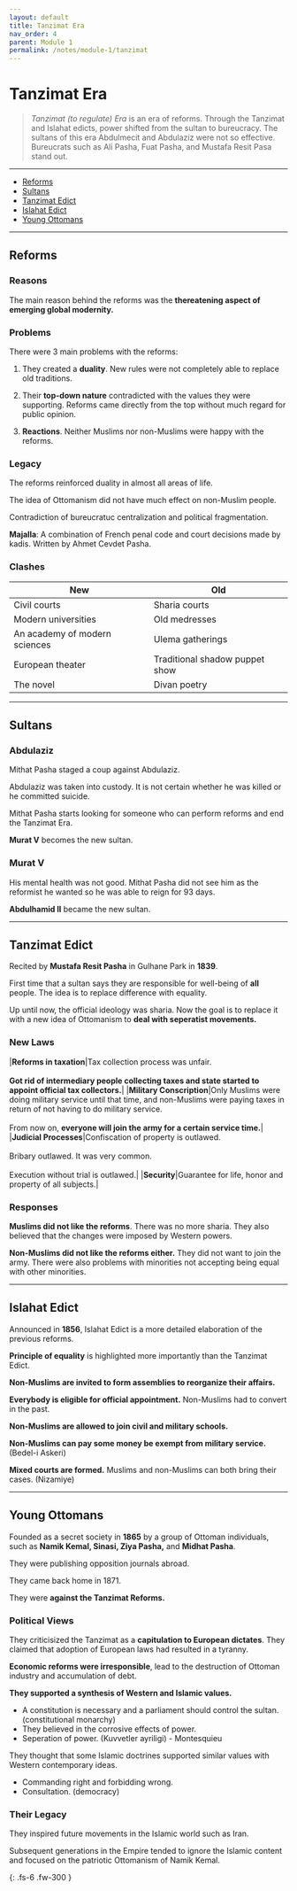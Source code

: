 ```yaml
---
layout: default
title: Tanzimat Era
nav_order: 4
parent: Module 1
permalink: /notes/module-1/tanzimat
---
```


# Tanzimat Era

> *Tanzimat (to regulate) Era* is an era of reforms. Through the Tanzimat and Islahat edicts, power shifted from the sultan to bureucracy. The sultans of this era Abdulmecit and Abdulaziz were not so effective. Bureucrats such as Ali Pasha, Fuat Pasha, and Mustafa Resit Pasa stand out.

---
* [Reforms](#reforms)
* [Sultans](#sultans)
* [Tanzimat Edict](#tanzimat-edict)
* [Islahat Edict](#islahat-edict)
* [Young Ottomans](#young-ottomans)

---

## Reforms

### Reasons

The main reason behind the reforms was the **thereatening aspect of emerging global modernity.**

### Problems

There were 3 main problems with the reforms:

1. They created a **duality**. New rules were not completely able to replace old traditions. 

2. Their **top-down nature** contradicted with the values they were supporting. Reforms came directly from the top without much regard for public opinion.

3. **Reactions**. Neither Muslims nor non-Muslims were happy with the reforms. 

### Legacy

The reforms reinforced duality in almost all areas of life. 

The idea of Ottomanism did not have much effect on non-Muslim people. 

Contradiction of bureucratuc centralization and political fragmentation.

**Majalla**: A combination of French penal code and court decisions made by kadis. Written by Ahmet Cevdet Pasha. 

### Clashes

|New|Old|
|---|---|
|Civil courts|Sharia courts|
|Modern universities|Old medresses|
|An academy of modern sciences|Ulema gatherings|
|European theater|Traditional shadow puppet show|
|The novel|Divan poetry|

---

## Sultans

### Abdulaziz

Mithat Pasha staged a coup against Abdulaziz. 

Abdulaziz was taken into custody. It is not certain whether he was killed or he committed suicide. 

Mithat Pasha starts looking for someone who can perform reforms and end the Tanzimat Era. 

**Murat V** becomes the new sultan.

### Murat V

His mental health was not good. Mithat Pasha did not see him as the reformist he wanted so he was able to reign for 93 days. 

**Abdulhamid II** became the new sultan.

---

## Tanzimat Edict

Recited by **Mustafa Resit Pasha** in Gulhane Park in **1839**.

First time that a sultan says they are responsible for well-being of **all** people. The idea is to replace difference with equality.

Up until now, the official ideology was sharia. Now the goal is to replace it with a new idea of Ottomanism to **deal with seperatist movements.**

### New Laws

|**Reforms in taxation**|Tax collection process was unfair. <br><br> **Got rid of intermediary people collecting taxes and state started to appoint official tax collectors.**|
|**Military Conscription**|Only Muslims were doing military service until that time, and non-Muslims were paying taxes in return of not having to do military service. <br><br> From now on, **everyone will join the army for a certain service time.**|
|**Judicial Processes**|Confiscation of property is outlawed. <br><br> Bribary outlawed. It was very common. <br><br> Execution without trial is outlawed.|
|**Security**|Guarantee for life, honor and property of all subjects.|

### Responses

**Muslims did not like the reforms**. There was no more sharia. They also believed that the changes were imposed by Western powers.

**Non-Muslims did not like the reforms either.** They did not want to join the army. There were also problems with minorities not accepting being equal with other minorities. 

---
## Islahat Edict

Announced in **1856**, Islahat Edict is a more detailed elaboration of the previous reforms. 

**Principle of equality** is highlighted more importantly than the Tanzimat Edict.

**Non-Muslims are invited to form assemblies to reorganize their affairs.**

**Everybody is eligible for official appointment.** Non-Muslims had to convert in the past. 

**Non-Muslims are allowed to join civil and military schools.**

**Non-Muslims can pay some money be exempt from military service.** (Bedel-i Askeri)

**Mixed courts are formed.** Muslims and non-Muslims can both bring their cases. (Nizamiye)

---
## Young Ottomans

Founded as a secret society in **1865** by a group of Ottoman individuals, such as **Namik Kemal, Sinasi, Ziya Pasha,** and **Midhat Pasha**.

They were publishing opposition journals abroad.

They came back home in 1871. 

They were **against the Tanzimat Reforms.**

### Political Views

They criticisized the Tanzimat as a **capitulation to European dictates**. They claimed that adoption of European laws had resulted in a tyranny. 

**Economic reforms were irresponsible**, lead to the destruction of Ottoman industry and accumulation of debt. 

**They supported a synthesis of Western and Islamic values.**
* A constitution is necessary and a parliament should control the sultan. (constitutional monarchy)
* They believed in the corrosive effects of power.
* Seperation of power. (Kuvvetler ayriligi) - Montesquieu

They thought that some Islamic doctrines supported similar values with Western contemporary ideas. 
* Commanding right and forbidding wrong.
* Consultation. (democracy)

### Their Legacy

They inspired future movements in the Islamic world such as Iran. 

Subsequent generations in the Empire tended to ignore the Islamic content and focused on the patriotic Ottomanism of Namik Kemal.


{: .fs-6 .fw-300 }
